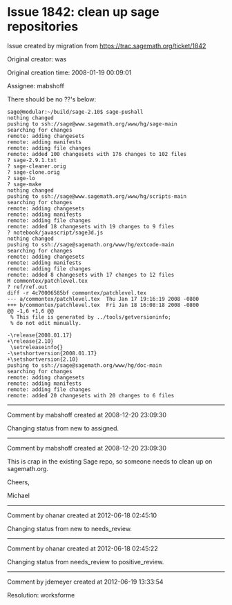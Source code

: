 # Issue 1842: clean up sage repositories

Issue created by migration from https://trac.sagemath.org/ticket/1842

Original creator: was

Original creation time: 2008-01-19 00:09:01

Assignee: mabshoff

There should be no ??'s below:

```
sage@modular:~/build/sage-2.10$ sage-pushall 
nothing changed
pushing to ssh://sage@www.sagemath.org/www/hg/sage-main
searching for changes
remote: adding changesets
remote: adding manifests
remote: adding file changes
remote: added 100 changesets with 176 changes to 102 files
? sage-2.9.1.txt
? sage-cleaner.orig
? sage-clone.orig
? sage-lo
? sage-make
nothing changed
pushing to ssh://sage@www.sagemath.org/www/hg/scripts-main
searching for changes
remote: adding changesets
remote: adding manifests
remote: adding file changes
remote: added 18 changesets with 19 changes to 9 files
? notebook/javascript/sage3d.js
nothing changed
pushing to ssh://sage@sagemath.org/www/hg/extcode-main
searching for changes
remote: adding changesets
remote: adding manifests
remote: adding file changes
remote: added 8 changesets with 17 changes to 12 files
M commontex/patchlevel.tex
? ref/ref.out
diff -r 4c70006585bf commontex/patchlevel.tex
--- a/commontex/patchlevel.tex  Thu Jan 17 19:16:19 2008 -0800
+++ b/commontex/patchlevel.tex  Fri Jan 18 16:08:18 2008 -0800
@@ -1,6 +1,6 @@
 % This file is generated by ../tools/getversioninfo;
 % do not edit manually.
 
-\release{2008.01.17}
+\release{2.10}
 \setreleaseinfo{}
-\setshortversion{2008.01.17}
+\setshortversion{2.10}
pushing to ssh://sage@sagemath.org/www/hg/doc-main
searching for changes
remote: adding changesets
remote: adding manifests
remote: adding file changes
remote: added 20 changesets with 20 changes to 6 files

```



---

Comment by mabshoff created at 2008-12-20 23:09:30

Changing status from new to assigned.


---

Comment by mabshoff created at 2008-12-20 23:09:30

This is crap in the existing Sage repo, so someone needs to clean up on sagemath.org.

Cheers,

Michael


---

Comment by ohanar created at 2012-06-18 02:45:10

Changing status from new to needs_review.


---

Comment by ohanar created at 2012-06-18 02:45:22

Changing status from needs_review to positive_review.


---

Comment by jdemeyer created at 2012-06-19 13:33:54

Resolution: worksforme
